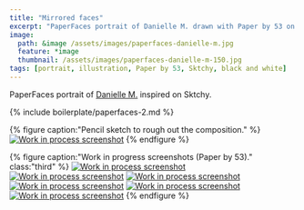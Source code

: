 ```yaml
---
title: "Mirrored faces"
excerpt: "PaperFaces portrait of Danielle M. drawn with Paper by 53 on an iPad."
image: 
  path: &image /assets/images/paperfaces-danielle-m.jpg 
  feature: *image
  thumbnail: /assets/images/paperfaces-danielle-m-150.jpg
tags: [portrait, illustration, Paper by 53, Sktchy, black and white]
---
```


PaperFaces portrait of [Danielle M.](http://sktchy.com/rhvANH) inspired on Sktchy.

{% include boilerplate/paperfaces-2.md %}

{% figure caption:"Pencil sketch to rough out the composition." %}
[![Work in process screenshot](/assets/images/paperfaces-danielle-m-process-1-750.jpg)](/assets/images/paperfaces-danielle-m-process-1-lg.jpg)
{% endfigure %}

{% figure caption:"Work in progress screenshots (Paper by 53)." class:"third" %}
[![Work in process screenshot](/assets/images/paperfaces-danielle-m-process-2-600.jpg)](/assets/images/paperfaces-danielle-m-process-2-lg.jpg) [![Work in process screenshot](/assets/images/paperfaces-danielle-m-process-3-600.jpg)](/assets/images/paperfaces-danielle-m-process-3-lg.jpg) [![Work in process screenshot](/assets/images/paperfaces-danielle-m-process-4-600.jpg)](/assets/images/paperfaces-danielle-m-process-4-lg.jpg) [![Work in process screenshot](/assets/images/paperfaces-danielle-m-process-5-600.jpg)](/assets/images/paperfaces-danielle-m-process-5-lg.jpg) [![Work in process screenshot](/assets/images/paperfaces-danielle-m-process-6-600.jpg)](/assets/images/paperfaces-danielle-m-process-6-lg.jpg) [![Work in process screenshot](/assets/images/paperfaces-danielle-m-process-7-600.jpg)](/assets/images/paperfaces-danielle-m-process-7-lg.jpg)
{% endfigure %}
